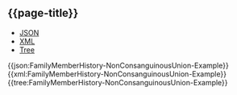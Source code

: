 ## {{page-title}}

<div class="nhsd-!t-margin-bottom-6">
  <ul class="nav nav-tabs" role="tablist">
        <li role="presentation" class="active">
            <a href="#JSON-FMH-NCU-E" role="tab" data-toggle="tab">JSON</a>
        </li>
         <li role="presentation">
            <a href="#XML-FMH-NCU-E" role="tab" data-toggle="tab">XML</a>
        </li>
        <li role="presentation">
            <a href="#Tree-FMH-NCU-E" role="tab" data-toggle="tab">Tree</a>
        </li>
  </ul>
    
  <div class="tab-content snippet">
    <div id="JSON-FMH-NCU-E" role="tabpanel" class="tab-pane active">
{{json:FamilyMemberHistory-NonConsanguinousUnion-Example}}
    </div>
    <div id="XML-FMH-NCU-E" role="tabpanel" class="tab-pane">
{{xml:FamilyMemberHistory-NonConsanguinousUnion-Example}}
    </div>
    <div id="Tree-FMH-NCU-E" role="tabpanel" class="tab-pane">
{{tree:FamilyMemberHistory-NonConsanguinousUnion-Example}}
    </div>
  </div>
</div>